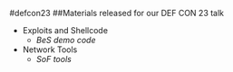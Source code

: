 #defcon23
##Materials released for our DEF CON 23 talk

- Exploits and Shellcode
  - *BeS demo code*
- Network Tools
  - *SoF tools*
